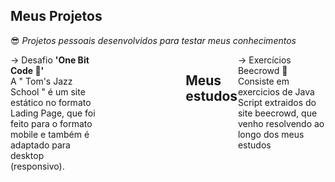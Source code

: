 ## Meus Projetos
&#128526;<i> Projetos pessoais desenvolvidos para testar meus conhecimentos</i>

<div style="display:flex; flex-direction:row">
  <div style="width:48%; align-self:left">
      &rarr; Desafio <b>'One Bit Code &#129311;'</b> <br>
      <span>A " Tom's Jazz School " é um site estático no formato Lading Page, que foi feito para o formato mobile e também é adaptado para desktop (responsivo).</span><br>
  </div>
  <div style="width:48%; align-self:right">
      <!--<img src="Lading Page (HTML e CSS)/public/assets/img/home_previw.png" width="45%">-->
  </div>
  
  ## Meus estudos
  <div style="width:48%; align-self:left">
      &rarr; Exercícios Beecrowd &#128029; <br>
    <span>Consiste em exercicios de Java Script extraidos do site beecrowd, que venho resolvendo ao longo dos meus estudos</span> <br>
  </div>
</div>

